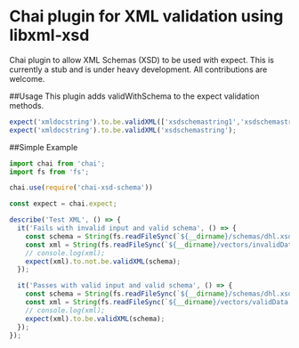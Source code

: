 # Chai plugin for XML validation using libxml-xsd
Chai plugin to allow XML Schemas (XSD) to be used with expect.
This is currently a stub and is under heavy development.
All contributions are welcome.

##Usage
This plugin adds validWithSchema to the expect validation methods.
```javascript
expect('xmldocstring').to.be.validXML(['xsdschemastring1','xsdschemastring1]);
expect('xmldocstring').to.be.validXML('xsdschemastring');
```

##Simple Example
```javascript
import chai from 'chai';
import fs from 'fs';

chai.use(require('chai-xsd-schema'))

const expect = chai.expect;

describe('Test XML', () => {
  it('Fails with invalid input and valid schema', () => {
    const schema = String(fs.readFileSync(`${__dirname}/schemas/dhl.xsd`));
    const xml = String(fs.readFileSync(`${__dirname}/vectors/invalidData.xml`));
    // console.log(xml);
    expect(xml).to.not.be.validXML(schema);
  });

  it('Passes with valid input and valid schema', () => {
    const schema = String(fs.readFileSync(`${__dirname}/schemas/dhl.xsd`));
    const xml = String(fs.readFileSync(`${__dirname}/vectors/validData.xml`));
    // console.log(xml);
    expect(xml).to.be.validXML(schema);
  });
});

```
